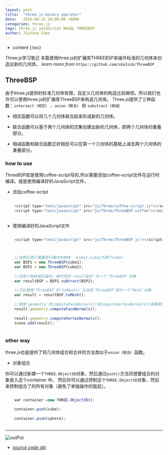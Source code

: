 ```yaml
---
layout: post
title:  "three.js-binary operator"
date:   2016-08-15 20:00:00 +0800
categories: three.js
tags: three.js javaScript WebGL THREEBSP
author: JiuYang Chen
---
```


* content
{:toc}

Three.js学习笔记 本篇使用three.js的扩展库THREEBSP来操作标准的几何体来创造出新的几何体。
*learn more from `https://github.com/skalnik/ThreeBSP`*



## ThreeBSP

由于three.js提供的标准几何体有限，自定义几何体的构造比较麻烦。所以我们也许可以使用three.js的扩展库ThreeBSP来构造几何体。
Three.js提供了三种函数：`intersect（相交）` 、`union（联合）` 和 `substract（相减）`


* 相交函数可以将几个几何体联合起来形成新的几何体。

* 联合函数可以基于两个几何体的交集创建出新的几何体，即两个几何体的重叠部分。

* 相减函数和联合函数正好相反可以在第一个几何体的基础上减去两个几何体的重叠部分。

### how to use

ThreeBSP库是使用coffee-script写的,所以需要添加coffee-script文件在运行时编译。或是使用编译好的JavaScript文件。

* 添加coffee-script

```js
 
    <script type="text/javascript" src="js/Three/coffee-script.js"></script>  
    <script type="text/javascript" src="js/Three/ThreeBSP.coffee"></script>  
    
```

* 使用编译好的JavaScript文件

```js

	<script type="text/javascript" src="js/Three/ThreeBSP.js"></script>
		
```

```js

    //实例化两个需要进行操作的物体 （cube1,cube2为两个cube）
    var BSP1 = new ThreeBSP(cube1);
    var BSP2 = new ThreeBSP(cube2);
    
    //将两个物体相交操作，操作完的`resultBSP`为一个`ThreeBSP`对象
    var resultBSP = BSP1.subtract(BSP2);
    
    //可以使用`ThreeBSP`的`toMesh()`方法将`ThreeBSP`转为一个`Mesh`对象
    var result = resultBSP.toMesh();
    
    //使用`geometry`的computeFaceNormals()和computeVertexNormals()来确保生成的`Mesh`对象的所有面和顶点的法向量可以正确计算
    result.geometry.computeFaceNormals();
    
    result.geometry.computeVertexNormals();
    scene.add(result);
            
```

### other way 

three.js也是提供了将几何体组合和合并的方法类似于`union（联合）`函数。

* 对象组合

你可以通过新建一个`THREE.Object3D`对象，然后通过`push()`方法将想要组合的对象放入这个container 中。
然后你可以通过控制这个`THREE.Object3D`对象，然后来控制组合了的所有对象（避免了单独操作的尴尬）。

```js

	var container =new THREE.Object3D();
	
	container.push(cube);
	
	container.push(sphere);
		
```


 ***
![outPut](http://ww1.sinaimg.cn/mw690/c584f169gw1f76003kr41j20hp0bamxb.jpg)


* *[source code obj](https://github.com/Chenjy1225/Chenjy1225.github.io/blob/master/source/three-obj.html)*

